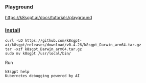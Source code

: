 ### Playground

https://k8sgpt.ai/docs/tutorials/playground

### [Install](https://k8sgpt.ai/docs/getting-started/installation)

```
curl -LO https://github.com/k8sgpt-ai/k8sgpt/releases/download/v0.4.26/k8sgpt_Darwin_arm64.tar.gz
tar -xzf k8sgpt_Darwin_arm64.tar.gz
sudo mv k8sgpt /usr/local/bin/
```

Run

```
k8sgpt help
Kubernetes debugging powered by AI
```

